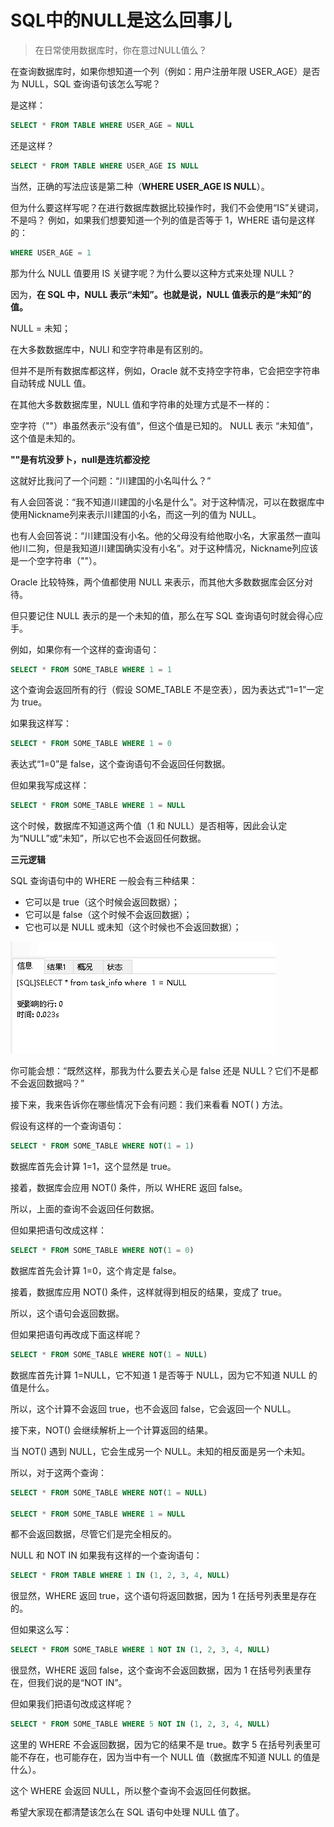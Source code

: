 # SQL中的NULL是这么回事儿

> 在日常使用数据库时，你在意过NULL值么？

在查询数据库时，如果你想知道一个列（例如：用户注册年限 USER_AGE）是否为 NULL，SQL 查询语句该怎么写呢？

是这样：
~~~sql
SELECT * FROM TABLE WHERE USER_AGE = NULL
~~~
还是这样？
~~~sql
SELECT * FROM TABLE WHERE USER_AGE IS NULL
~~~
当然，正确的写法应该是第二种（**WHERE USER_AGE IS NULL**）。

 

但为什么要这样写呢？在进行数据库数据比较操作时，我们不会使用“IS”关键词，不是吗？
例如，如果我们想要知道一个列的值是否等于 1，WHERE 语句是这样的：

```sql
WHERE USER_AGE = 1
```

那为什么 NULL 值要用 IS 关键字呢？为什么要以这种方式来处理 NULL？

因为，**在 SQL 中，NULL 表示“未知”。也就是说，NULL 值表示的是“未知”的值。**

NULL = 未知；




在大多数数据库中，NULl 和空字符串是有区别的。

但并不是所有数据库都这样，例如，Oracle 就不支持空字符串，它会把空字符串自动转成 NULL 值。

在其他大多数数据库里，NULL 值和字符串的处理方式是不一样的：

空字符（""）串虽然表示“没有值”，但这个值是已知的。
NULL 表示 “未知值”，这个值是未知的。

**""是有坑没萝卜，null是连坑都没挖**



这就好比我问了一个问题：“川建国的小名叫什么？”

有人会回答说：“我不知道川建国的小名是什么”。对于这种情况，可以在数据库中使用Nickname列来表示川建国的小名，而这一列的值为 NULL。

也有人会回答说：“川建国没有小名。他的父母没有给他取小名，大家虽然一直叫他川二狗，但是我知道川建国确实没有小名”。对于这种情况，Nickname列应该是一个空字符串（""）。

Oracle 比较特殊，两个值都使用 NULL 来表示，而其他大多数数据库会区分对待。

但只要记住 NULL 表示的是一个未知的值，那么在写 SQL 查询语句时就会得心应手。



例如，如果你有一个这样的查询语句：
~~~sql
SELECT * FROM SOME_TABLE WHERE 1 = 1
~~~
这个查询会返回所有的行（假设 SOME_TABLE 不是空表），因为表达式“1=1”一定为 true。

如果我这样写：
~~~sql
SELECT * FROM SOME_TABLE WHERE 1 = 0
~~~
表达式“1=0”是 false，这个查询语句不会返回任何数据。

但如果我写成这样：
~~~sql
SELECT * FROM SOME_TABLE WHERE 1 = NULL
~~~
这个时候，数据库不知道这两个值（1 和 NULL）是否相等，因此会认定为“NULL”或“未知”，所以它也不会返回任何数据。



**三元逻辑**

SQL 查询语句中的 WHERE 一般会有三种结果：

- 它可以是 true（这个时候会返回数据）；
- 它可以是 false（这个时候不会返回数据）；
- 它也可以是 NULL 或未知（这个时候也不会返回数据）；

![img](images/20200430130210429.png)


你可能会想：“既然这样，那我为什么要去关心是 false 还是 NULL？它们不是都不会返回数据吗？”

接下来，我来告诉你在哪些情况下会有问题：我们来看看 NOT( ) 方法。

假设有这样的一个查询语句：
~~~sql
SELECT * FROM SOME_TABLE WHERE NOT(1 = 1)
~~~
数据库首先会计算 1=1，这个显然是 true。

接着，数据库会应用 NOT() 条件，所以 WHERE 返回 false。

所以，上面的查询不会返回任何数据。

但如果把语句改成这样：
~~~sql
SELECT * FROM SOME_TABLE WHERE NOT(1 = 0)
~~~
数据库首先会计算 1=0，这个肯定是 false。

接着，数据库应用 NOT() 条件，这样就得到相反的结果，变成了 true。

所以，这个语句会返回数据。

但如果把语句再改成下面这样呢？
~~~sql
SELECT * FROM SOME_TABLE WHERE NOT(1 = NULL)
~~~
数据库首先计算 1=NULL，它不知道 1 是否等于 NULL，因为它不知道 NULL 的值是什么。

所以，这个计算不会返回 true，也不会返回 false，它会返回一个 NULL。

接下来，NOT() 会继续解析上一个计算返回的结果。

当 NOT() 遇到 NULL，它会生成另一个 NULL。未知的相反面是另一个未知。

所以，对于这两个查询：
~~~sql
SELECT * FROM SOME_TABLE WHERE NOT(1 = NULL)

SELECT * FROM SOME_TABLE WHERE 1 = NULL
~~~
都不会返回数据，尽管它们是完全相反的。

NULL 和 NOT IN
如果我有这样的一个查询语句：
~~~sql
SELECT * FROM TABLE WHERE 1 IN (1, 2, 3, 4, NULL)
~~~
很显然，WHERE 返回 true，这个语句将返回数据，因为 1 在括号列表里是存在的。

但如果这么写：
~~~sql
SELECT * FROM SOME_TABLE WHERE 1 NOT IN (1, 2, 3, 4, NULL)
~~~
很显然，WHERE 返回 false，这个查询不会返回数据，因为 1 在括号列表里存在，但我们说的是“NOT IN”。

但如果我们把语句改成这样呢？
~~~sql
SELECT * FROM SOME_TABLE WHERE 5 NOT IN (1, 2, 3, 4, NULL)
~~~
这里的 WHERE 不会返回数据，因为它的结果不是 true。数字 5 在括号列表里可能不存在，也可能存在，因为当中有一个 NULL 值（数据库不知道 NULL 的值是什么）。

这个 WHERE 会返回 NULL，所以整个查询不会返回任何数据。

希望大家现在都清楚该怎么在 SQL 语句中处理 NULL 值了。



